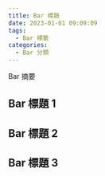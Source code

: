 ```yaml
---
title: Bar 標題
date: 2023-01-01 09:09:09
tags:
  - Bar 標籤
categories:
  - Bar 分類
---
```


Bar 摘要

<!--more-->

## Bar 標題 1

## Bar 標題 2

## Bar 標題 3
